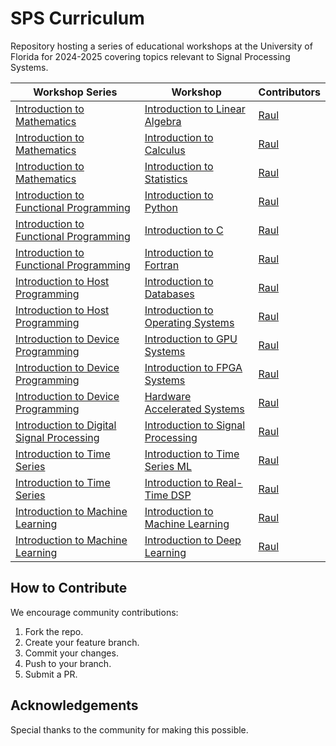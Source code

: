 # SPS Curriculum
Repository hosting a series of educational workshops at the University of Florida for 2024-2025 covering topics relevant to Signal Processing Systems.

| Workshop Series | Workshop |  Contributors |
|----------|----------|--------------|
| [Introduction to Mathematics](./Workshops/Intro_Math/) | [Introduction to Linear Algebra](./Workshops/Intro_Math/Intro_LinAlg/) | [Raul](https://github.com/Jibby2k1)
| [Introduction to Mathematics](./Workshops/Intro_Math/) | [Introduction to Calculus](./Workshops/Intro_Math/Intro_Calculus/) | [Raul](https://github.com/Jibby2k1)
| [Introduction to Mathematics](./Workshops/Intro_Math/) | [Introduction to Statistics](./Workshops/Intro_Math/Intro_Stats/) | [Raul](https://github.com/Jibby2k1)
| [Introduction to Functional Programming](./Workshops/Intro_Func_Prog/) | [Introduction to Python](./Workshops/Intro_Func_Prog/Intro_Python/) | [Raul](https://github.com/Jibby2k1)
| [Introduction to Functional Programming](./Workshops/Intro_Func_Prog/) | [Introduction to C](./Workshops/Intro_Func_Prog/Intro_C/) | [Raul](https://github.com/Jibby2k1)
| [Introduction to Functional Programming](./Workshops/Intro_Func_Prog/) | [Introduction to Fortran](./Workshops/Intro_Func_Prog/Intro_Fortran/) | [Raul](https://github.com/Jibby2k1)
| [Introduction to Host Programming](./Workshops/Intro_Host_Prog/) | [Introduction to Databases](./Workshops/Intro_Host_Prog/Intro_Databases/) | [Raul](https://github.com/Jibby2k1)
| [Introduction to Host Programming](./Workshops/Intro_Host_Prog/) | [Introduction to Operating Systems](./Workshops/Intro_Host_Prog/Intro_OS/) | [Raul](https://github.com/Jibby2k1)
| [Introduction to Device Programming](./Workshops/Intro_Dev_Prog/) | [Introduction to GPU Systems](./Workshops/Intro_Dev_Prog/Intro_GPU/) | [Raul](https://github.com/Jibby2k1)
| [Introduction to Device Programming](./Workshops/Intro_Dev_Prog/) | [Introduction to FPGA Systems](./Workshops/Intro_Dev_Prog/Intro_FPGA/) | [Raul](https://github.com/Jibby2k1)
| [Introduction to Device Programming](./Workshops/Intro_Dev_Prog/) | [Hardware Accelerated Systems](./Workshops/Intro_Dev_Prog/Hard_Acc_Sys/) | [Raul](https://github.com/Jibby2k1)
| [Introduction to Digital Signal Processing](./Workshops/Intro_DSP/) | [Introduction to Signal Processing](./Workshops/Intro_DSP/Intro_DSP/) | [Raul](https://github.com/Jibby2k1)
| [Introduction to Time Series](./Workshops/Intro_Time_Series/) | [Introduction to Time Series ML](./Workshops/Intro_Time_series/Intro_TSML/) | [Raul](https://github.com/Jibby2k1)
| [Introduction to Time Series](./Workshops/Intro_Time_Series/) | [Introduction to Real-Time DSP](./Workshops/Intro_Time_series/Intro_RTDSP/) | [Raul](https://github.com/Jibby2k1)
| [Introduction to Machine Learning](./Workshops/Intro_Mach_Learn/) | [Introduction to Machine Learning](./Workshops/Intro_Mach_Learn/Intro_ML/) | [Raul](https://github.com/Jibby2k1)
| [Introduction to Machine Learning](./Workshops/Intro_Mach_Learn/) | [Introduction to Deep Learning](./Workshops/Intro_Mach_Learn/Intro_DL/) | [Raul](https://github.com/Jibby2k1)

## How to Contribute
We encourage community contributions:
1. Fork the repo.
2. Create your feature branch.
3. Commit your changes.
4. Push to your branch.
5. Submit a PR.

## Acknowledgements
Special thanks to the community for making this possible.
